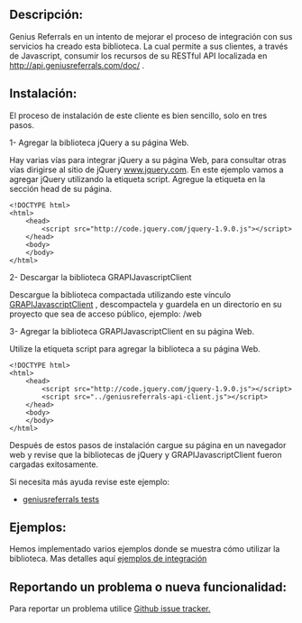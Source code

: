 Descripción:
------------

Genius Referrals en un intento de mejorar el proceso de integración con sus servicios ha creado esta biblioteca. La cual permite a sus clientes, a través de Javascript, consumir los recursos de su RESTful API localizada en http://api.geniusreferrals.com/doc/ . 

Instalación:
------------

El proceso de instalación de este cliente es bien sencillo, solo en tres pasos. 

1- Agregar la biblioteca jQuery a su página Web. 

Hay varias vías para integrar jQuery a su página Web, para consultar otras vías dirigirse al sitio de jQuery www.jquery.com. En este ejemplo vamos a agregar jQuery utilizando la etiqueta script. Agregue la etiqueta en la sección head de su página.

```
<!DOCTYPE html>
<html>
    <head>
        <script src="http://code.jquery.com/jquery-1.9.0.js"></script>
    </head>
    <body>
    </body>
</html>
``` 

2- Descargar la biblioteca GRAPIJavascriptClient 

Descargue la biblioteca compactada utilizando este vínculo [GRAPIJavascriptClient](https://github.com/GeniusReferrals/GRAPIJavascriptClient/archive/master.zip) , descompactela y guardela en un directorio en su proyecto que sea de acceso público, ejemplo: /web 

3- Agregar la biblioteca GRAPIJavascriptClient en su página Web. 

Utilize la etiqueta script para agregar la biblioteca a su página Web. 
      
```
<!DOCTYPE html>
<html>
    <head>
        <script src="http://code.jquery.com/jquery-1.9.0.js"></script>
        <script src="../geniusreferrals-api-client.js"></script>
    </head>
    <body>
    </body>
</html>
``` 
Después de estos pasos de instalación cargue su página en un navegador web y revise que la bibliotecas de jQuery y GRAPIJavascriptClient fueron cargadas exitosamente.

Si necesita más ayuda revise este ejemplo: 

* [geniusreferrals tests](https://github.com/GeniusReferrals/GRAPIJavascriptClient/blob/master/tests/geniusreferrals-test.html) 

Ejemplos:
---------

Hemos implementado varios ejemplos donde se muestra cómo utilizar la biblioteca. Mas detalles aquí [ejemplos de integración](https://github.com/GeniusReferrals/GRAPIJavascriptClient/blob/master/tests/geniusreferrals-test.html)

Reportando un problema o nueva funcionalidad:
---------------------------------------------

Para reportar un problema utilice [Github issue tracker.](https://github.com/GeniusReferrals/GRAPIJavascriptClient/issues)

